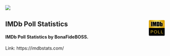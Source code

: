 <img src="https://user-images.githubusercontent.com/41794735/146485576-e6adfd33-e63c-4322-a113-c106d54054fb.png" />
<h2>
  <span>IMDb Poll Statistics</span>
  <img src="https://github.com/BonaFideBOSS/imdbstats.com/blob/main/img/imdbpoll.png" width="50px" align="right"/>
</h2>
<h4>IMDb Poll Statistics by BonaFideBOSS.</h4>
Link: https://imdbstats.com/
